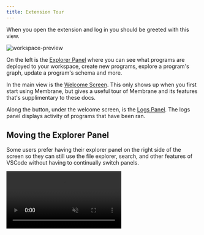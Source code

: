```yaml
---
title: Extension Tour
---
```


When you open the extension and log in you should be greeted with this view.

![workspace-preview](/cloud-assets/workspace-preview.png)

On the left is the [Explorer Panel]() where you can see what programs are deployed to your workspace, create new programs, explore a program's graph, update a program's schema and more.

In the main view is the [Welcome Screen](). This only shows up when you first start using Membrane, but gives a useful tour of Membrane and its features that's supplimentary to these docs.

Along the button, under the welcome screen, is the [Logs Panel](). The logs panel displays activity of programs that have been ran.

## Moving the Explorer Panel

Some users prefer having their explorer panel on the right side of the screen so they can still use the file explorer, search, and other features of VSCode without having to continually switch panels.

<video  src="/cloud-assets/move-panel.mp4" muted autoplay loop/>
